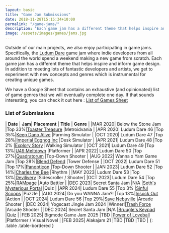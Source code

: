 ```yaml
---
layout: basic
title: "Game Jam Submissions"
date: 2018-11-28T15:15:34+10:00
permalink: "/game-jams/"
description: "Each game jam has a different theme that helps inspire and inform game design. In addition to meeting lots of fantastic developers and artists, we get to experiment with new concepts and genres which is instrumental for creating unique games."
image: /assets/images/games/jams.jpg
---
```


Outside of our main projects, we also enjoy participating in game jams. Specifically, the [Ludum Dare](https://en.wikipedia.org/wiki/Ludum_Dare) game jam where indie developers from all around the world spend a weekend making a new game from scratch. Each game jam has a different theme that helps inspire and inform game design. In addition to meeting lots of fantastic developers and artists, we get to experiment with new concepts and genres which is instrumental for creating unique games.

We have a Google Sheet that contains an exhaustive (and opinionated) list of game genres that we will eventually complete one day. If that sounds interesting, you can check it out here : [List of Games Sheet](https://docs.google.com/spreadsheets/d/1kBWtAepI7p08q5Mmt4tAY3hPu_s1zj33nycVjqrwA_w/edit?) 

### List of Submissions

| **Date**    | **Jam**|   **Placement**   | **Title**    | **Genre**    |
|MAR 2020| Below the Stone Jam      |Top 33%|[Toaster Treasure](https://bluepinstudio.itch.io/toaster-treasure)                |Metroidvania          |
|APR 2020| Ludum Dare 46            |Top 35%|[Keep Dano Alive](https://bluepinstudio.itch.io/keep-dano-alive)                  |Farming Simulator     |
|OCT 2020| Ludum Dare 47            |Top 28%|[Imperial Eggnog Inc](https://bluepinstudio.itch.io/imperial-eggnog-incorporated) |Desk Simulator        |
|APR 2021| Ludum Dare 48            |Top 2% |[Explory Story](https://bluepinstudio.itch.io/explory-story-jam)                  |Walking Simulator     |
|OCT 2021| Ludum Dare 49            |Top 13%|[U49 Meltdown](https://bluepinstudio.itch.io/u-49-meltdown/)                      |Platformer            |
|APR 2022| Ludum Dare 50            |Top 27%|[Quadratorum](https://bluepinstudio.itch.io/quadratorum/)                         |Top-Down Shooter      |
|AUG 2022| Wanna x Yam Game Jam     |Top 28%|[Blend Defend](https://bluepinstudio.itch.io/blend-defend/)                       |Tower Defense         |
|OCT 2022| Ludum Dare 51            |Top 17%|[Panopticon](https://bluepinstudio.itch.io/panopticon/)                           |Top-Down Shooter      |
|JAN 2023| Ludum Dare 52            |Top 14%|[Charles the Bee](https://bluepinstudio.itch.io/charles/)                         |Rhythm                |
|MAY 2023| Ludum Dare 53            |Top 13%|[Devilivery](https://bluepinstudio.itch.io/devilivery/)                           |Sidescroller / Shooter|
|OCT 2023| Ludum Dare 54            |Top 25%|[RAMpage](https://bluepinstudio.itch.io/rampage/)                                 |Auto Battler          |
|DEC 2023| Secret Santa Jam         |N/A    |[Seth's Mysterious Portal](https://bluepinstudio.itch.io/seth-mystery-portal/)    |Quiz                  |
|APR 2024| Ludum Dare 55            |Top 3% |[Sinful Scoops](https://bluepinstudio.itch.io/sinful-scoops/)                     |Puzzle                |
|AUG 2024| Do you WANNA Jam?!       |Top 13%|[Insock Out](https://bluepinstudio.itch.io/insock-out/)                           |Action                |
|OCT 2024| Ludum Dare 56            |Top 29%|[Save Nebuville](https://bluepinstudio.itch.io/save-nebuville/)                   |Arcade Shooter        |
|DEC 2024| Yogscast Jingle Jam 2024 |Winner!|[Trash Force](https://bluepinstudio.itch.io/trashforce)                           |Arcade Shooter        |
|DEC 2024| Secret Santa Jam         |N/A    |[Bruugle's Keypad](https://bluepinstudio.itch.io/bruugles-keypad)                 |Quiz                      |
|FEB 2025| Bigmode Game Jam 2025    |TBD    |[Power of Loveball](https://bluepinstudio.itch.io/power-of-loveball)              |Platformer / Visual Novel |
|FEB 2025| Alakajam 21              |TBD    |TBD                                                                               |TBD                       |
{: .table .table-bordered }
